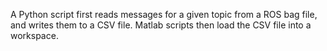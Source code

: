 A Python script first reads messages for a given topic from a ROS bag file, and writes them to a CSV file. Matlab scripts then load the CSV file into a workspace.
